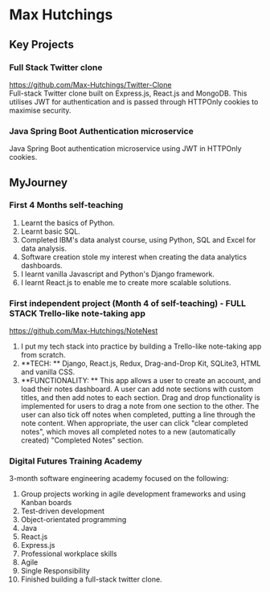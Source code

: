 # Max Hutchings
## Key Projects
### Full Stack Twitter clone 
https://github.com/Max-Hutchings/Twitter-Clone <br>
Full-stack Twitter clone built on Express.js, React.js and MongoDB. This utilises JWT for authentication and is passed through HTTPOnly cookies to maximise security.

### Java Spring Boot Authentication microservice
Java Spring Boot authentication microservice using JWT in HTTPOnly cookies.


## MyJourney
### First 4 Months self-teaching
1. Learnt the basics of Python.
2. Learnt basic SQL.
3. Completed IBM's data analyst course, using Python, SQL and Excel for data analysis.
4. Software creation stole my interest when creating the data analytics dashboards.
5. I learnt vanilla Javascript and Python's Django framework.
6. I learnt React.js to enable me to create more scalable solutions.
### First independent project (Month 4 of self-teaching) - FULL STACK Trello-like note-taking app
https://github.com/Max-Hutchings/NoteNest 
1. I put my tech stack into practice by building a Trello-like note-taking app from scratch.
2. **TECH: ** Django, React.js, Redux, Drag-and-Drop Kit,  SQLite3, HTML and vanilla CSS.
3. **FUNCTIONALITY: ** This app allows a user to create an account, and load their notes dashboard. A user can add note sections with custom titles, and then add notes to each section. Drag and drop functionality is implemented for users to drag a note from one section to the other. The user can also tick off notes when completed, putting a line through the note content. When appropriate, the user can click "clear completed notes", which moves all completed notes to a new (automatically created) "Completed Notes" section.

### Digital Futures Training Academy
3-month software engineering academy focused on the following:
1. Group projects working in agile development frameworks and using Kanban boards
2. Test-driven development
3. Object-orientated programming
4. Java
5. React.js
6. Express.js
7. Professional workplace skills
8. Agile
9. Single Responsibility
10. Finished building a full-stack twitter clone.
